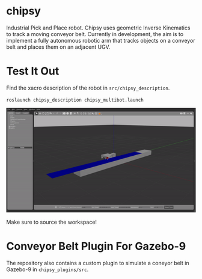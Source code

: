 # chipsy
Industrial Pick and Place robot. Chipsy uses geometric Inverse Kinematics to track a moving conveyor belt. Currently in development, the aim is to implement a fully autonomous robotic arm that tracks objects on a conveyor belt and places them on an adjacent UGV.

# Test It Out
Find the xacro description of the robot in `src/chipsy_description`.

`roslaunch chipsy_description chipsy_multibot.launch`

![Working animation](https://github.com/raghavthakar/chipsy/blob/main/ReadMe_Resources/chipsy_working.gif)

Make sure to source the workspace!

# Conveyor Belt Plugin For Gazebo-9
The repository also contains a custom plugin to simulate a coneyor belt in Gazebo-9 in `chipsy_plugins/src`.
